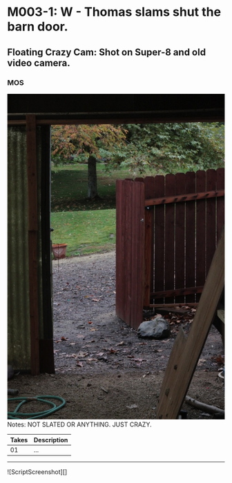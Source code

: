 # M003-1: W - Thomas slams shut the barn door.

## Floating Crazy Cam: Shot on Super-8 and old video camera.

### MOS

![GeneralPhoto](images/M003-1.JPG)
Notes: NOT SLATED OR ANYTHING. JUST CRAZY.

| Takes | Description |
|:---|:----|
| 01 | ... |

----

![ScriptScreenshot][]
